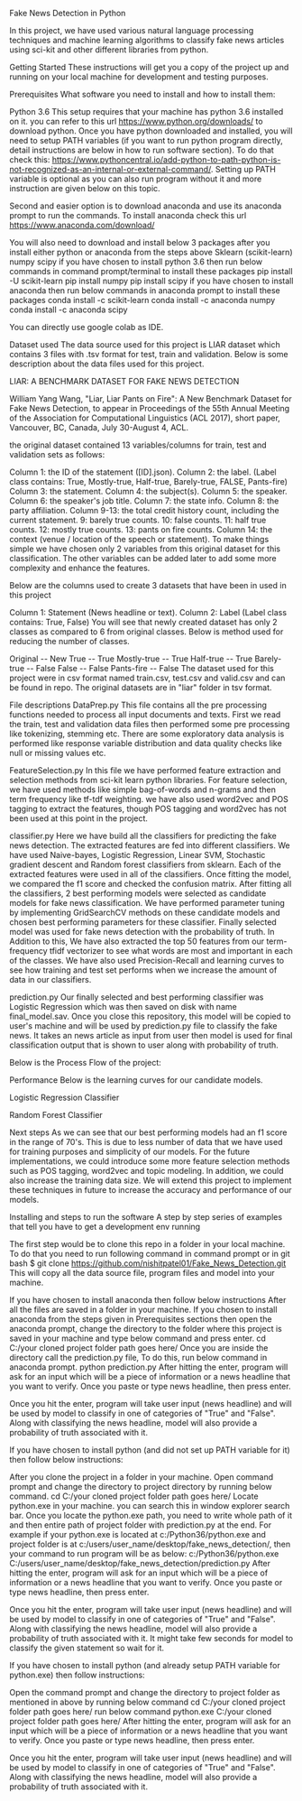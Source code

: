 Fake News Detection in Python

In this project, we have used various natural language processing techniques and machine learning algorithms to classify fake news articles using sci-kit and other different libraries from python.

Getting Started
These instructions will get you a copy of the project up and running on your local machine for development and testing purposes.

Prerequisites
What software you need to install and how to install them:

Python 3.6
This setup requires that your machine has python 3.6 installed on it. you can refer to this url https://www.python.org/downloads/ to download python. Once you have python downloaded and installed, you will need to setup PATH variables (if you want to run python program directly, detail instructions are below in how to run software section). To do that check this: https://www.pythoncentral.io/add-python-to-path-python-is-not-recognized-as-an-internal-or-external-command/.
Setting up PATH variable is optional as you can also run program without it and more instruction are given below on this topic.

Second and easier option is to download anaconda and use its anaconda prompt to run the commands. To install anaconda check this url https://www.anaconda.com/download/

You will also need to download and install below 3 packages after you install either python or anaconda from the steps above
Sklearn (scikit-learn)
numpy
scipy
if you have chosen to install python 3.6 then run below commands in command prompt/terminal to install these packages
pip install -U scikit-learn
pip install numpy
pip install scipy
if you have chosen to install anaconda then run below commands in anaconda prompt to install these packages
conda install -c scikit-learn
conda install -c anaconda numpy
conda install -c anaconda scipy

You can directly use google colab as IDE.

Dataset used
The data source used for this project is LIAR dataset which contains 3 files with .tsv format for test, train and validation. Below is some description about the data files used for this project.

LIAR: A BENCHMARK DATASET FOR FAKE NEWS DETECTION

William Yang Wang, "Liar, Liar Pants on Fire": A New Benchmark Dataset for Fake News Detection, to appear in Proceedings of the 55th Annual Meeting of the Association for Computational Linguistics (ACL 2017), short paper, Vancouver, BC, Canada, July 30-August 4, ACL.

the original dataset contained 13 variables/columns for train, test and validation sets as follows:

Column 1: the ID of the statement ([ID].json).
Column 2: the label. (Label class contains: True, Mostly-true, Half-true, Barely-true, FALSE, Pants-fire)
Column 3: the statement.
Column 4: the subject(s).
Column 5: the speaker.
Column 6: the speaker's job title.
Column 7: the state info.
Column 8: the party affiliation.
Column 9-13: the total credit history count, including the current statement.
9: barely true counts.
10: false counts.
11: half true counts.
12: mostly true counts.
13: pants on fire counts.
Column 14: the context (venue / location of the speech or statement).
To make things simple we have chosen only 2 variables from this original dataset for this classification. The other variables can be added later to add some more complexity and enhance the features.

Below are the columns used to create 3 datasets that have been in used in this project

Column 1: Statement (News headline or text).
Column 2: Label (Label class contains: True, False)
You will see that newly created dataset has only 2 classes as compared to 6 from original classes. Below is method used for reducing the number of classes.

Original -- New
True -- True
Mostly-true -- True
Half-true -- True
Barely-true -- False
False -- False
Pants-fire -- False
The dataset used for this project were in csv format named train.csv, test.csv and valid.csv and can be found in repo. The original datasets are in "liar" folder in tsv format.

File descriptions
DataPrep.py
This file contains all the pre processing functions needed to process all input documents and texts. First we read the train, test and validation data files then performed some pre processing like tokenizing, stemming etc. There are some exploratory data analysis is performed like response variable distribution and data quality checks like null or missing values etc.

FeatureSelection.py
In this file we have performed feature extraction and selection methods from sci-kit learn python libraries. For feature selection, we have used methods like simple bag-of-words and n-grams and then term frequency like tf-tdf weighting. we have also used word2vec and POS tagging to extract the features, though POS tagging and word2vec has not been used at this point in the project.

classifier.py
Here we have build all the classifiers for predicting the fake news detection. The extracted features are fed into different classifiers. We have used Naive-bayes, Logistic Regression, Linear SVM, Stochastic gradient descent and Random forest classifiers from sklearn. Each of the extracted features were used in all of the classifiers. Once fitting the model, we compared the f1 score and checked the confusion matrix. After fitting all the classifiers, 2 best performing models were selected as candidate models for fake news classification. We have performed parameter tuning by implementing GridSearchCV methods on these candidate models and chosen best performing parameters for these classifier. Finally selected model was used for fake news detection with the probability of truth. In Addition to this, We have also extracted the top 50 features from our term-frequency tfidf vectorizer to see what words are most and important in each of the classes. We have also used Precision-Recall and learning curves to see how training and test set performs when we increase the amount of data in our classifiers.

prediction.py
Our finally selected and best performing classifier was Logistic Regression which was then saved on disk with name final_model.sav. Once you close this repository, this model will be copied to user's machine and will be used by prediction.py file to classify the fake news. It takes an news article as input from user then model is used for final classification output that is shown to user along with probability of truth.

Below is the Process Flow of the project:



Performance
Below is the learning curves for our candidate models.

Logistic Regression Classifier



Random Forest Classifier



Next steps
As we can see that our best performing models had an f1 score in the range of 70's. This is due to less number of data that we have used for training purposes and simplicity of our models. For the future implementations, we could introduce some more feature selection methods such as POS tagging, word2vec and topic modeling. In addition, we could also increase the training data size. We will extend this project to implement these techniques in future to increase the accuracy and performance of our models.

Installing and steps to run the software
A step by step series of examples that tell you have to get a development env running

The first step would be to clone this repo in a folder in your local machine. To do that you need to run following command in command prompt or in git bash
$ git clone https://github.com/nishitpatel01/Fake_News_Detection.git
This will copy all the data source file, program files and model into your machine.

If you have chosen to install anaconda then follow below instructions
After all the files are saved in a folder in your machine. If you chosen to install anaconda from the steps given in Prerequisites sections then open the anaconda prompt, change the directory to the folder where this project is saved in your machine and type below command and press enter.
cd C:/your cloned project folder path goes here/
Once you are inside the directory call the prediction.py file, To do this, run below command in anaconda prompt.
python prediction.py
After hitting the enter, program will ask for an input which will be a piece of information or a news headline that you want to verify. Once you paste or type news headline, then press enter.

Once you hit the enter, program will take user input (news headline) and will be used by model to classify in one of categories of "True" and "False". Along with classifying the news headline, model will also provide a probability of truth associated with it.

If you have chosen to install python (and did not set up PATH variable for it) then follow below instructions:

After you clone the project in a folder in your machine. Open command prompt and change the directory to project directory by running below command.
cd C:/your cloned project folder path goes here/
Locate python.exe in your machine. you can search this in window explorer search bar.
Once you locate the python.exe path, you need to write whole path of it and then entire path of project folder with prediction.py at the end. For example if your python.exe is located at c:/Python36/python.exe and project folder is at c:/users/user_name/desktop/fake_news_detection/, then your command to run program will be as below:
c:/Python36/python.exe C:/users/user_name/desktop/fake_news_detection/prediction.py
After hitting the enter, program will ask for an input which will be a piece of information or a news headline that you want to verify. Once you paste or type news headline, then press enter.

Once you hit the enter, program will take user input (news headline) and will be used by model to classify in one of categories of "True" and "False". Along with classifying the news headline, model will also provide a probability of truth associated with it. It might take few seconds for model to classify the given statement so wait for it.

If you have chosen to install python (and already setup PATH variable for python.exe) then follow instructions:

Open the command prompt and change the directory to project folder as mentioned in above by running below command
cd C:/your cloned project folder path goes here/
run below command
python.exe C:/your cloned project folder path goes here/
After hitting the enter, program will ask for an input which will be a piece of information or a news headline that you want to verify. Once you paste or type news headline, then press enter.

Once you hit the enter, program will take user input (news headline) and will be used by model to classify in one of categories of "True" and "False". Along with classifying the news headline, model will also provide a probability of truth associated with it.

